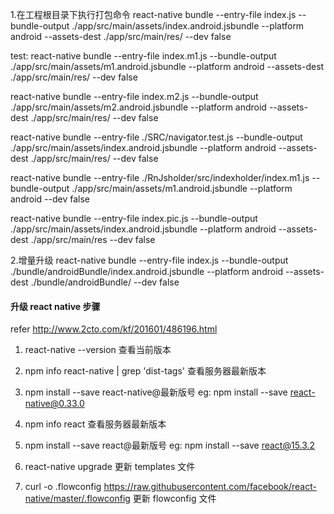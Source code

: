 
1.在工程根目录下执行打包命令
react-native bundle --entry-file index.js --bundle-output ./app/src/main/assets/index.android.jsbundle --platform android --assets-dest ./app/src/main/res/ --dev false


test:
react-native bundle --entry-file index.m1.js --bundle-output ./app/src/main/assets/m1.android.jsbundle --platform android --assets-dest ./app/src/main/res/ --dev false

react-native bundle --entry-file index.m2.js --bundle-output ./app/src/main/assets/m2.android.jsbundle --platform android --assets-dest ./app/src/main/res/ --dev false

react-native bundle --entry-file ./SRC/navigator.test.js --bundle-output ./app/src/main/assets/index.android.jsbundle --platform android --assets-dest ./app/src/main/res/ --dev false

react-native bundle --entry-file ./RnJsholder/src/indexholder/index.m1.js --bundle-output ./app/src/main/assets/m1.android.jsbundle --platform android --dev false


react-native bundle --entry-file index.pic.js --bundle-output ./app/src/main/assets/index.android.jsbundle --platform android --assets-dest ./app/src/main/res --dev false


2.增量升级
react-native bundle --entry-file index.js --bundle-output ./bundle/androidBundle/index.android.jsbundle --platform android --assets-dest ./bundle/androidBundle/ --dev false


#### 升级 react native 步骤 ####
refer http://www.2cto.com/kf/201601/486196.html

1. react-native --version  查看当前版本

2. npm info react-native | grep 'dist-tags'  查看服务器最新版本
3. npm install --save react-native@最新版号   eg: npm install --save react-native@0.33.0

4. npm info react  查看服务器最新版本
5. npm install --save react@最新版号   eg: npm install --save react@15.3.2

5. react-native upgrade  更新 templates 文件
6. curl -o .flowconfig https://raw.githubusercontent.com/facebook/react-native/master/.flowconfig 更新 flowconfig 文件
